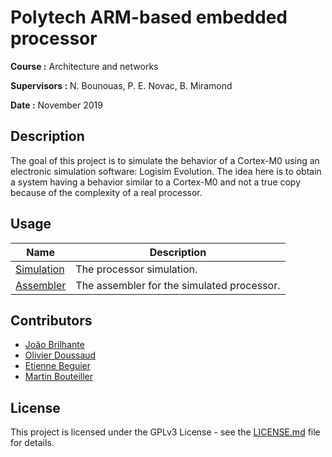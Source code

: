 # Polytech ARM-based embedded processor

**Course :** Architecture and networks

**Supervisors :** N. Bounouas, P. E. Novac, B. Miramond

**Date :** November 2019

## Description

The goal of this project is to simulate the behavior of a Cortex-M0 using an electronic simulation software: Logisim Evolution. The idea here is to obtain a system having a behavior similar to a Cortex-M0 and not a true copy because of the complexity of a real processor.

## Usage

| Name                                         | Description                                 |
|----------------------------------------------|---------------------------------------------|
| [Simulation](logisim)      | The processor simulation.       |
| [Assembler](assembler)        | The assembler for the simulated processor. |

## Contributors

- [João Brilhante](https://github.com/JoaoBrlt)
- [Olivier Doussaud](https://github.com/Dawwen)
- [Etienne Beguier](https://github.com/EtienneBEGUIER)
- [Martin Bouteiller](https://github.com/mbouteiller)

## License

This project is licensed under the GPLv3 License - see the [LICENSE.md](LICENSE.md) file for details.
